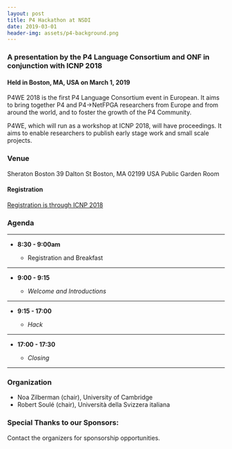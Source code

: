```yaml
---
layout: post
title: P4 Hackathon at NSDI
date: 2019-03-01
header-img: assets/p4-background.png
---
```


### A presentation by the P4 Language Consortium and ONF in conjunction with ICNP 2018 
    
#### Held in Boston, MA, USA on March 1, 2019

P4WE 2018 is the first P4 Language Consortium event in European. It aims to bring together P4 and P4->NetFPGA researchers from Europe and from around the world, and to foster the growth of the P4 Community.

P4WE, which will run as a workshop at ICNP 2018, will have proceedings. It aims to enable researchers to publish early stage work and small scale projects.

### Venue

Sheraton Boston
39 Dalton St
Boston, MA 02199
USA
Public Garden Room


#### Registration
[Registration is through ICNP 2018](http://icnp18.cs.ucr.edu/registration.html) 


### Agenda

---

* __8:30 - 9:00am__

    * Registration and Breakfast

---

* __9:00 - 9:15__
    
    * _Welcome and Introductions_

---    
    
* __9:15 - 17:00__

    * _Hack_

---    
        
* __17:00 - 17:30__

    * _Closing_

----



### Organization

* Noa Zilberman (chair), University of Cambridge
* Robert Soul&eacute; (chair), Universit&agrave; della Svizzera italiana


### Special Thanks to our Sponsors:

Contact the organizers for sponsorship opportunities. 


